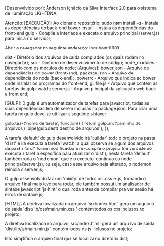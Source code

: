 [Desenvolvido por]: Ânderson Ignácio da Silva
Interface 2.0 para o sistema de iluminação LIGHTDNA;


Atenção:
[EXECUÇÃO]:
Ao clonar o repositório:
sudo npm install -g - Instala as dependências do back-end
bower install - Instala as dependências do front-end
gulp - Compila a interface e executa o arquivo principal (server.js) para inicia
r o servidor;

Abrir o navegador no seguinte endereço:
localhost:8888

[DESCRIÇÃO]:
[Diretórios]:
dist - Diretório dos arquivos de saída compilados (os quais rodam no navegador);
src - Diretório de desenvolvimento de código;
node_modules - Diretório com os módulos do node;
[Arquivos]:
bower.json - Arquivo de dependências do bower (front-end);
package.json - Arquivo de dependência do node (back-end);
.bowerrc - Arquivo que indica ao bower onde instalar os programas do front-end;
gulfile.js - Arquivo que contém as tarefas do gulp-watch;
server.js - Arquivo principal da aplicação web back e front end;


[GULP]:
O gulp é um automatizador de tarefas para javascript, todas as suas dependências
tem de serem inclusas no package.json. Para criar uma tarefa no gulp deve-se uti
lizar a seguinte sintaxe:

gulp.task('nome da tarefa', function() {
    return gulp.src('caminho de arquivos')
      .pipe(gulp.dest('destino de arquivos');
});

A tarefa 'default' do gulp desenvolvido irá 'buildar' todo o projeto na pasta 'd
ist' e irá executa a tarefa 'watch' a qual observa se algum dos arquivos da past
a 'src/' foram modificados e re-compila o projeto (na verdade só executa a taref
a específica para atualizar o 'dist'), nesta tarefa 'default' também roda o 'nod
emon' que é o executor continuo do node principal(server.js), ou seja, caso esse
 arquivo seja alterado, o nodemon reinicia o server.js;

O gulp desenvolvido faz um 'minify' de todos os .css e .js, tornando o arquivo f
inal mais leve para rodar, ele também possui um analisador de sintaxe javascript
'js-hint' o qual roda antes de compilar pra ver senão há erros de sintaxe js;

[HTML]:
A diretiva <!-- STYLES --> localizada no arquivo 'src/index.html' gera um arquiv
o de saída 'dist/lib/css/main.min.css ' contém todos os css inclusos no projeto;

A diretiva <!-- SCRIPTS --> localizada no arquivo 'src/index.html' gera um  arqu
ivo de saída 'dist/lib/js/main.min.js ' contém todos os js inclusos no projeto;

Isto simplifica o arquivo final que se localiza no diretório dist;
